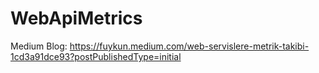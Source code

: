 # WebApiMetrics
Medium Blog: https://fuykun.medium.com/web-servislere-metrik-takibi-1cd3a91dce93?postPublishedType=initial
